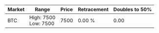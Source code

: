 | Market | Range | Price| Retracement | Doubles to 50% |
| --- | --- | --- | --- | --- |
| BTC | High: 7500<br />Low: 7500 | 7500 | 0.00 % | 0.00 |
